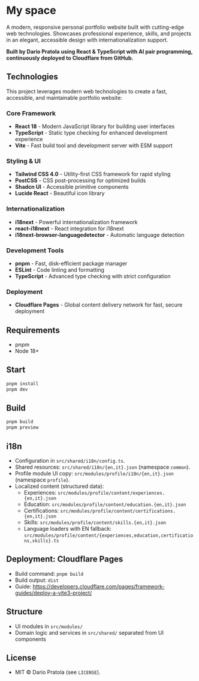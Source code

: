 <!-- README.md -->
# My space

A modern, responsive personal portfolio website built with cutting-edge web technologies. Showcases professional experience, skills, and projects in an elegant, accessible design with internationalization support.

**Built by Dario Pratola using React & TypeScript with AI pair programming, continuously deployed to Cloudflare from GitHub.**



## Technologies

This project leverages modern web technologies to create a fast, accessible, and maintainable portfolio website:

### Core Framework
- **React 18** - Modern JavaScript library for building user interfaces
- **TypeScript** - Static type checking for enhanced development experience
- **Vite** - Fast build tool and development server with ESM support

### Styling & UI
- **Tailwind CSS 4.0** - Utility-first CSS framework for rapid styling
- **PostCSS** - CSS post-processing for optimized builds
- **Shadcn UI** - Accessible primitive components
- **Lucide React** - Beautiful icon library

### Internationalization
- **i18next** - Powerful internationalization framework
- **react-i18next** - React integration for i18next
- **i18next-browser-languagedetector** - Automatic language detection

### Development Tools
- **pnpm** - Fast, disk-efficient package manager
- **ESLint** - Code linting and formatting
- **TypeScript** - Advanced type checking with strict configuration

### Deployment
- **Cloudflare Pages** - Global content delivery network for fast, secure deployment

## Requirements
- pnpm
- Node 18+

## Start
```bash
pnpm install
pnpm dev
```

## Build
```bash
pnpm build
pnpm preview
```

## i18n
- Configuration in `src/shared/i18n/config.ts`.
- Shared resources: `src/shared/i18n/{en,it}.json` (namespace `common`).
- Profile module UI copy: `src/modules/profile/i18n/{en,it}.json` (namespace `profile`).
- Localized content (structured data):
  - Experiences: `src/modules/profile/content/experiences.{en,it}.json`
  - Education: `src/modules/profile/content/education.{en,it}.json`
  - Certifications: `src/modules/profile/content/certifications.{en,it}.json`
  - Skills: `src/modules/profile/content/skills.{en,it}.json`
  - Language loaders with EN fallback: `src/modules/profile/content/{experiences,education,certifications,skills}.ts`


## Deployment: Cloudflare Pages
- Build command: `pnpm build`
- Build output: `dist`
- Guide: https://developers.cloudflare.com/pages/framework-guides/deploy-a-vite3-project/

## Structure
- UI modules in `src/modules/`
- Domain logic and services in `src/shared/` separated from UI components

## License
- MIT © Dario Pratola (see `LICENSE`).
